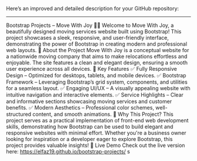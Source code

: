 Here’s an improved and detailed description for your GitHub repository:
________________________________________
Bootstrap Projects – Move With Joy 🚚✨
Welcome to Move With Joy, a beautifully designed moving services website built using Bootstrap! This project showcases a sleek, responsive, and user-friendly interface, demonstrating the power of Bootstrap in creating modern and professional web layouts.
🌟 About the Project
Move With Joy is a conceptual website for a nationwide moving company that aims to make relocations effortless and enjoyable. The site features a clean and elegant design, ensuring a smooth user experience across all devices.
🎯 Key Features
✅ Fully Responsive Design – Optimized for desktops, tablets, and mobile devices.
✅ Bootstrap Framework – Leveraging Bootstrap’s grid system, components, and utilities for a seamless layout.
✅ Engaging UI/UX – A visually appealing website with intuitive navigation and interactive elements.
✅ Service Highlights – Clear and informative sections showcasing moving services and customer benefits.
✅ Modern Aesthetics – Professional color schemes, well-structured content, and smooth animations.
🚀 Why This Project?
This project serves as a practical implementation of front-end web development skills, demonstrating how Bootstrap can be used to build elegant and responsive websites with minimal effort. Whether you're a business owner looking for inspiration or a developer eager to explore Bootstrap, this project provides valuable insights!
🔗 Live Demo
Check out the live version here: https://elfaz19.github.io/bootstrap-projects/
s

